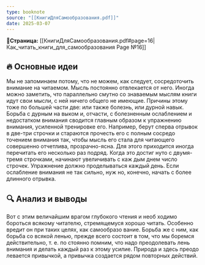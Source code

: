 ```yaml
---
type: booknote
source: "[[КнигиДляСамообразования.pdf]]"
date: 2025-03-07
---
```

**📝Страница:** [[КнигиДляСамообразования.pdf#page=16|Как_читать_книги_для_самообразования Page №16]]  

## 🔥 Основные идеи 

Мы не запоминаем потому, что не можем, как следует, сосредоточить внимание на читаемом. Мысль постоянно отвлекается от него. Иногда можно заметить, что параллельно смутно со знаваемым мыслям книги идут свои мысли, с ней ничего общего не имеющие. Причины этому тоже по большей части две: или также болезнь, или дурной навык. Борьба с дурным на выком и, отчасти, с болезненным ослаблением и недостатком внимания сводится главным образом к упражнению внимания, усиленной тренировке его. Например, берут сперва отрывок в две-три строчки и стараются прочесть его с полным сосредо точением внимания так, чтобы мысль его стала для читающего совершенно отчетлива, прозрачно-ясна. Для этого приходится иногда перечитать его несколько раз подряд. Когда это достиг нуто с двумя-тремя строчками, начинают увеличивать с каж дым днем число строчек. Упражнение должно проделываться  каждый день. Если ослабление внимания не так сильно, нуж но, конечно, начать с более длинного отрывка.


## 🔍 Анализ и выводы  


Вот с этим величайшим врагом глубокого чтения и необ ходимо бороться всякому читателю, стремящемуся хорошо читать. Особенно вредит он при таких целях, как самообразо вание. Борьба же с ним, как борьба со всякой ленью, прежде всего состоит в том, что мы боремся действительно, т. е. по стоянно помним, что надо преодолевать лень внимания и делать каждый раз к этому усилие. Природа и здесь преодо левается привычкой, а привычка создается рядом повторных действий.


